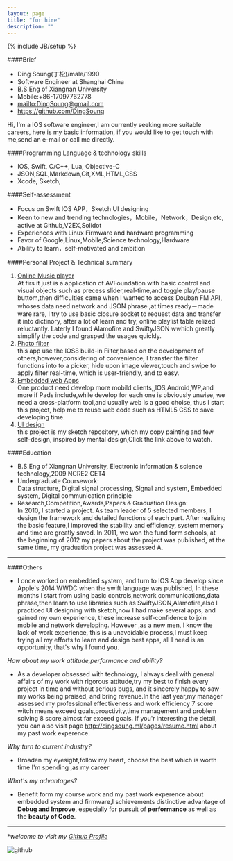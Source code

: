 ```yaml
---
layout: page
title: "for hire"
description: ""
---
```

{% include JB/setup %}

####Brief
* Ding Soung(丁松)/male/1990
* Software Engineer at Shanghai China
* B.S.Eng of Xiangnan University
* Mobile:+86-17097762778
* <mailto:DingSoung@gmail.com>
* <https://github.com/DingSoung>

Hi, I‘m a IOS software engineer,I am currently seeking more suitable careers, here is my basic information, if you would like to get touch with me,send an e-mail or call me directly. 

####Programming Language & technology skills
* IOS, Swift, C/C++, Lua, Objective-C
* JSON,SQL,Markdown,Git,XML,HTML,CSS
* Xcode, Sketch,

####Self-assessment
* Focus on Swift IOS APP，Sketch UI designing
* Keen to new and trending technologies，Mobile，Network，Design etc, active at Github,V2EX,Solidot
* Experiences with Linux Firmware and hardware programming
* Favor of Google,Linux,Mobile,Science technology,Hardware
* Ability to learn，self-motivated and ambition

####Personal Project & Technical summary
1. [Online Music player](https://github.com/DingSoung/music)  
At firs it just is a application of AVFoundation with basic control and visual objects such as precess slider,real-time,and toggle play/pause buttom,then difficulties came when I wanted to access Douban FM API, whoses data need network and JSON phrase ,at times ready－made ware rare, I try to use basic closure socket to request data and transfer it into dictinory, after a lot of learn and try, online playlist table relized reluctantly. Laterly I found Alamofire and SwiftyJSON wwhich greatly simplify the code and grasped the usages quickly.
2. [Photo filter](https://github.com/DingSoung/photo)  
this app use the IOS8 build-in Filter,based on the development of others,however,considering of convenience, I transfer the filter functions into to a picker, hide upon image viewer,touch and swipe to apply filter real-time, which is user-friendly, and to easy. 
3. [Embedded web Apps](https://github.com/DingSoung/webApp)  
One product need develop more mobild clients,,IOS,Android,WP,and more if Pads include,while develop for each one is obviously unwise, we need a cross-platform tool,and usually web is a good choise, thus I start this project, help me to reuse web code such as HTML5 CSS to save developing time.
4. [UI design](https://github.com/DingSoung/design)  
this project is my sketch repository, which my copy painting and few self-design, inspired by mental design,Click the link above to watch.

####Education
* B.S.Eng of Xiangnan University, Electronic information & science technology,2009 NCRE2 CET4 
* Undergraduate Coursework:  
Data structure, Digital signal processing, Signal and system, Embedded system, Digital communication principle
* Research,Competition,Awards,Papers & Graduation Design:  
In 2010, I started a project. As team leader of 5 selected members, I design the framework and detailed functions of each part. After realizing the basic feature,I improved the stability and efficiency, system memory and time are greatly saved. In 2011, we won the fund form schools, at the beginning of 2012 my papers about the project was published, at the same time, my graduation project was assessed A.  

---

####Others
* I once worked on embedded system, and turn to IOS App develop since Apple's 2014 WWDC when the swift language was published, In these months I start from using basic controls,network communications,data phrase,then learn to use libraries such as SwiftyJSON,Alamofire,also I practiced UI designing with sketch,now I had make several apps, and gained  my own experience, these increase self-confidence to join mobile and network developing. However ,as a new men, I know the lack of work experience, this is a unavoidable process,I must keep trying all my efforts to learn and design best apps, all I need is an opportunity, that's why I found you.

*How about my work attitude,performance and ability?*  

* As a developer obsessed with technology, I always deal with general affairs of my work with rigorous attitude,try my best to finish every project in time and without serious bugs, and it sincerely happy to saw my works being praised, and bring revenue.In the last year,my manager assessed my professional effectiveness and work efficiency 7 score witch means exceed goals,proactivity,time management and problem solving 8 score,almost far exceed goals. If you'r interesting the detail, you can also visit page <http://dingsoung.ml/pages/resume.html> about my past work experence.

*Why turn to current industry?*  

* Broaden my eyesight,follow my heart, choose the best which is worth time I'm spending ,as my career

*What's my advantages?*  

* Benefit form my course work and my past work experence about embedded system and firmware,I schievements distinctive advantage of **Debug and Improve**, especially for pursuit of **performance** as well as the **beauty of Code**.

---

**welcome to visit my [Github Profile](https://github.com/DingSoung)*

![github](https://raw.githubusercontent.com/DingSoung/dingsoung.github.com/master/attach/githubUrl.png)
